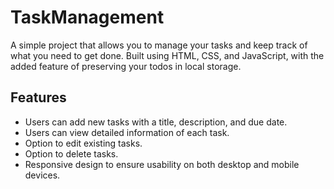 # TaskManagement
A simple project that allows you to manage your tasks and keep track of what you need to get done. Built using HTML, CSS, and JavaScript, with the added feature of preserving your todos in local storage.

##  Features
- Users can add new tasks with a title, description, and due date.
- Users can view detailed information of each task.
- Option to edit existing tasks.
- Option to delete tasks.
- Responsive design to ensure usability on both desktop and mobile
devices.
